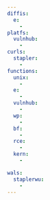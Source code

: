 ```yaml
---
diffis:
  e:
    -
platfs:
  vulnhub:
    -
curls:
  stapler:
    -
functions:
  unix:
    -
  e:
    -
  vulnhub:
    -
  wp:
    -
  bf:
    -
  rce:
    -
  kern:
    -

wals:
  staplerwu:
    -
---
```

